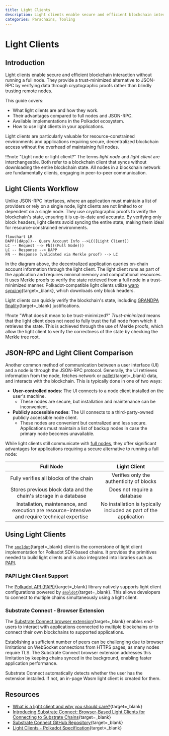 ```yaml
---
title: Light Clients
description: Light clients enable secure and efficient blockchain interaction without running a full node. Learn everything you need to know about light clients on Polkadot.
categories: Parachains, Tooling
---
```


# Light Clients

## Introduction

Light clients enable secure and efficient blockchain interaction without running a full node. They provide a trust-minimized alternative to JSON-RPC by verifying data through cryptographic proofs rather than blindly trusting remote nodes.

This guide covers:

- What light clients are and how they work.
- Their advantages compared to full nodes and JSON-RPC.
- Available implementations in the Polkadot ecosystem.
- How to use light clients in your applications.

Light clients are particularly valuable for resource-constrained environments and applications requiring secure, decentralized blockchain access without the overhead of maintaining full nodes.

!!!note "Light node or light client?"
    The terms _light node_ and _light client_ are interchangeable. Both refer to a blockchain client that syncs without downloading the entire blockchain state. All nodes in a blockchain network are fundamentally clients, engaging in peer-to-peer communication.

## Light Clients Workflow

Unlike JSON-RPC interfaces, where an application must maintain a list of providers or rely on a single node, light clients are not limited to or dependent on a single node. They use cryptographic proofs to verify the blockchain's state, ensuring it is up-to-date and accurate. By verifying only block headers, light clients avoid syncing the entire state, making them ideal for resource-constrained environments.

```mermaid
flowchart LR
DAPP([dApp])-- Query Account Info -->LC([Light Client])
LC -- Request --> FN(((Full Node)))
LC -- Response --> DAPP
FN -- Response (validated via Merkle proof) --> LC
```

In the diagram above, the decentralized application queries on-chain account information through the light client. The light client runs as part of the application and requires minimal memory and computational resources. It uses Merkle proofs to verify the state retrieved from a full node in a trust-minimized manner. Polkadot-compatible light clients utilize [warp syncing](https://spec.polkadot.network/sect-lightclient#sect-sync-warp-lightclient){target=\_blank}, which downloads only block headers.

Light clients can quickly verify the blockchain's state, including [GRANDPA finality](/polkadot-protocol/glossary#grandpa){target=\_blank} justifications.

!!!note "What does it mean to be trust-minimized?"
    _Trust-minimized_ means that the light client does not need to fully trust the full node from which it retrieves the state. This is achieved through the use of Merkle proofs, which allow the light client to verify the correctness of the state by checking the Merkle tree root.

## JSON-RPC and Light Client Comparison

Another common method of communication between a user interface (UI) and a node is through the JSON-RPC protocol. Generally, the UI retrieves information from the node, fetches network or [pallet](/polkadot-protocol/glossary#pallet){target=\_blank} data, and interacts with the blockchain. This is typically done in one of two ways:

- **User-controlled nodes**: The UI connects to a node client installed on the user's machine.
    - These nodes are secure, but installation and maintenance can be inconvenient.
- **Publicly accessible nodes**: The UI connects to a third-party-owned publicly accessible node client.
    - These nodes are convenient but centralized and less secure. Applications must maintain a list of backup nodes in case the primary node becomes unavailable.

While light clients still communicate with [full nodes](/polkadot-protocol/glossary#full-node), they offer significant advantages for applications requiring a secure alternative to running a full node:

| Full Node                                                                                       | Light Client                                                   |
| :---------------------------------------------------------------------------------------------: | :------------------------------------------------------------: |
| Fully verifies all blocks of the chain                                                          | Verifies only the authenticity of blocks                       |
| Stores previous block data and the chain's storage in a database                                | Does not require a database                                    |
| Installation, maintenance, and execution are resource-intensive and require technical expertise | No installation is typically included as part of the application |

## Using Light Clients

The [`smoldot`](https://github.com/smol-dot/smoldot){target=\_blank} client is the cornerstone of light client implementation for Polkadot SDK-based chains. It provides the primitives needed to build light clients and is also integrated into libraries such as [PAPI](#papi-light-client-support).

### PAPI Light Client Support

The [Polkadot API (PAPI)](/develop/toolkit/api-libraries/papi){target=\_blank} library natively supports light client configurations powered by [`smoldot`](https://github.com/smol-dot/smoldot){target=\_blank}. This allows developers to connect to multiple chains simultaneously using a light client.

### Substrate Connect - Browser Extension

The [Substrate Connect browser extension](https://www.npmjs.com/package/@substrate/connect-extension-protocol){target=\_blank} enables end-users to interact with applications connected to multiple blockchains or to connect their own blockchains to supported applications.

Establishing a sufficient number of peers can be challenging due to browser limitations on WebSocket connections from HTTPS pages, as many nodes require TLS. The Substrate Connect browser extension addresses this limitation by keeping chains synced in the background, enabling faster application performance.

Substrate Connect automatically detects whether the user has the extension installed. If not, an in-page Wasm light client is created for them.

## Resources

- [What is a light client and why you should care?](https://medium.com/paritytech/what-is-a-light-client-and-why-you-should-care-75f813ae2670){target=\_blank}
- [Introducing Substrate Connect: Browser-Based Light Clients for Connecting to Substrate Chains](https://www.parity.io/blog/introducing-substrate-connect){target=\_blank}
- [Substrate Connect GitHub Repository](https://github.com/paritytech/substrate-connect/tree/master/projects/extension){target=\_blank}
- [Light Clients - Polkadot Specification](https://spec.polkadot.network/sect-lightclient){target=\_blank}
